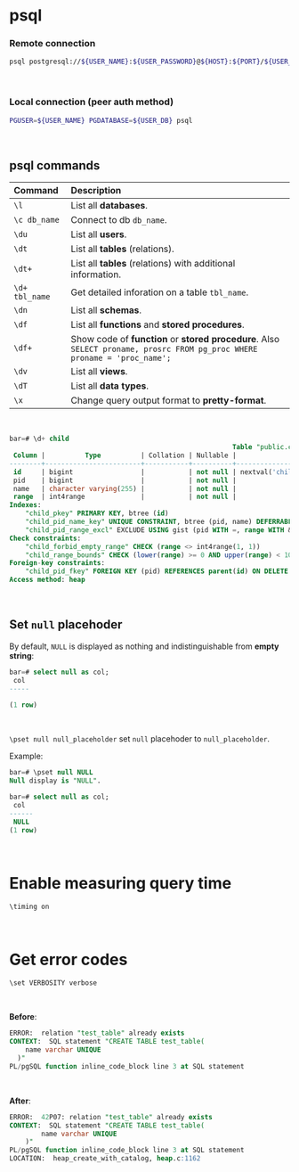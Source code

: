# psql
### Remote connection
```bash
psql postgresql://${USER_NAME}:${USER_PASSWORD}@${HOST}:${PORT}/${USER_DB}
```

<br>

### Local connection (peer auth method)
```bash
PGUSER=${USER_NAME} PGDATABASE=${USER_DB} psql
```

<br>

## psql commands
|Command|Description|
|:------|:----------|
|`\l`|List all **databases**.|
|`\c db_name`|Connect to db `db_name`.|
|`\du`|List all **users**.|
|`\dt`|List all **tables** (relations).|
|`\dt+`|List all **tables** (relations) with additional information.|
|`\d+ tbl_name`|Get detailed inforation on a table `tbl_name`.|
|`\dn`|List all **schemas**.|
|`\df`|List all **functions** and **stored procedures**.|
|`\df+`|Show code of **function** or **stored procedure**. Also `SELECT proname, prosrc FROM pg_proc WHERE proname = 'proc_name';`|
|`\dv`|List all **views**.|
|`\dT`|List all **data types**.|
|`\x`|Change query output format to **pretty-format**.|

<br>

```sql
bar=# \d+ child
                                                        Table "public.child"
 Column |          Type          | Collation | Nullable |              Default              | Storage  | Stats target | Description
--------+------------------------+-----------+----------+-----------------------------------+----------+--------------+-------------
 id     | bigint                 |           | not null | nextval('child_id_seq'::regclass) | plain    |              |
 pid    | bigint                 |           | not null |                                   | plain    |              |
 name   | character varying(255) |           | not null |                                   | extended |              |
 range  | int4range              |           | not null |                                   | extended |              |
Indexes:
    "child_pkey" PRIMARY KEY, btree (id)
    "child_pid_name_key" UNIQUE CONSTRAINT, btree (pid, name) DEFERRABLE INITIALLY DEFERRED
    "child_pid_range_excl" EXCLUDE USING gist (pid WITH =, range WITH &&)
Check constraints:
    "child_forbid_empty_range" CHECK (range <> int4range(1, 1))
    "child_range_bounds" CHECK (lower(range) >= 0 AND upper(range) < 1000)
Foreign-key constraints:
    "child_pid_fkey" FOREIGN KEY (pid) REFERENCES parent(id) ON DELETE CASCADE DEFERRABLE INITIALLY DEFERRED
Access method: heap
```

<br>

## Set `null` placehoder
By default, `NULL` is displayed as nothing and indistinguishable from **empty string**:
```sql
bar=# select null as col;
 col
-----

(1 row)
```
<br>

`\pset null null_placeholder` set `null` placehoder to `null_placeholder`.

Example:
```sql
bar=# \pset null NULL
Null display is "NULL".

bar=# select null as col;
 col
------
 NULL
(1 row)
```

<br>

# Enable measuring query time
`\timing on`

<br>

# Get error codes
`\set VERBOSITY verbose`

<br>

**Before**:
```sql
ERROR:  relation "test_table" already exists
CONTEXT:  SQL statement "CREATE TABLE test_table(
    name varchar UNIQUE
  )"
PL/pgSQL function inline_code_block line 3 at SQL statement
```

<br>

**After**:
```sql
ERROR:  42P07: relation "test_table" already exists
CONTEXT:  SQL statement "CREATE TABLE test_table(
        name varchar UNIQUE
    )"
PL/pgSQL function inline_code_block line 3 at SQL statement
LOCATION:  heap_create_with_catalog, heap.c:1162
```